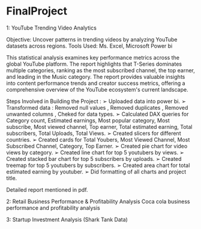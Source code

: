 # FinalProject

1: YouTube Trending Video Analytics

Objective: Uncover patterns in trending videos by analyzing YouTube datasets across regions.
Tools Used: Ms. Excel, Microsoft Power bi

This statistical analysis examines key performance metrics across the global YouTube platform. The report highlights that T-Series dominates multiple categories, ranking as the most subscribed channel, the top earner, and leading in the Music category. The report provides valuable insights into content performance trends and creator success metrics, offering a comprehensive overview of the YouTube ecosystem's current landscape.

Steps Involved in Building the Project :
➢
Uploaded data into power bi.
➢
Transformed data : Removed null values , Removed duplicates , Removed unwanted columns , Cheked for data types.
➢
Calculated DAX queries for Category count, Estimated earnings, Most popular category, Most subscribe, Most viewed channel, Top earner, Total estimated earning, Total subscribers, Total Uploads, Total Views.
➢
Created slicers for different countries.
➢
Created cards for Total Youbers, Most Viewed Channel, Most Subscribed Channel, Category, Top Earner.
➢
Created pie chart for video views by category.
➢
Created line chart for top 5 youtubers by views.
➢
Created stacked bar chart for top 5 subscribers by uploads.
➢
Created treemap for top 5 youtubers by subscribers.
➢
Created area chart for total estimated earning by youtuber.
➢
Did formatting of all charts and project title.

Detailed report mentioned in pdf.

2: Retail Business Performance & Profitability Analysis
Coca cola business performance and profitability analysis

3: Startup Investment Analysis (Shark Tank Data)

